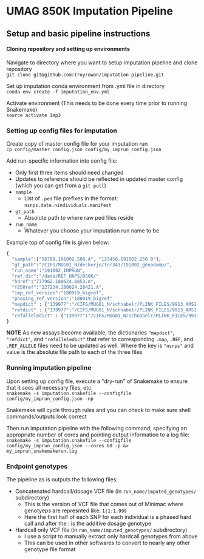 # UMAG 850K Imputation Pipeline
## Setup and basic pipeline instructions

#### Cloning repository and setting up environments 
Navigate to directory where you want to setup imputation pipeline and clone repository \
`git clone git@github.com:troyrowan/imputation-pipeline.git`

Set up imputation conda environment from .yml file in directory\
`conda env create -f imputation_env.yml`

Activate environment (This needs to be done every time prior to running Snakemake)\
`source activate Imp3`

### Setting up config files for imputation
Create copy of master config file for your imputation run\
`cp config/master_config.json config/my_imprun_config.json`

Add run-specific information into config file: 
* Only first three items should need changed
* Updates to reference should be reflected in updated master config (which you can get from a `git pull`)
* `sample`
    + List of `.ped` file prefixes in the format: `nsnps.date.nindividuals.manifest`
* `gt_path`
    + Absolute path to where raw ped files reside
* `run_name`
    + Whatever you choose your imputation run name to be
    
Example top of config file is given below:
```python
{
  "sample":["56789.191002.500.A", "123456.191002.250.B"],
  "gt_path":"/CIFS/MUG01_N/deckerje/tnr343/191002_genodump/",
  "run_name":"191002_IMPRUN",
  "ref_dir":"/data/REF_HAPS/850K/"
  "hdref":"777962.180624.8853.A",
  "f250ref":"227234.180624.28421.A",
  "imp_ref_version":"180919_bigref",
  "phasing_ref_version":"180919_bigref"
  "mapdict" : {"139977":"/CIFS/MUG01_N/schnabelr/PLINK_FILES/9913_ARS1.2_139977_GGPHDV3_snpnumber_180613.map", ...},
  "refdict" : {"139977":"/CIFS/MUG01_N/schnabelr/PLINK_FILES/9913_ARS1.2_139977_GGPHDV3_snpnumber_180613.REF", ...},
  "refalleledict" : {"139977":"/CIFS/MUG01_N/schnabelr/PLINK_FILES/9913_ARS1.2_139977_GGPHDV3_snpnumber_180613.REF_ALLELE", ...}
}
```
**NOTE**
As new assays become available, the dictionaries `"mapdict"`, `"refdict"`, and `"refalleledict"` that refer to corresponding `.map`, `.REF`, and `.REF_ALLELE` 
files need to be updated as well. Where the key is `"nsnps"` and value is the absolute file path to each of the three files

### Running imputation pipeline
Upon setting up config file, execute a "dry-run" of Snakemake to ensure that it sees all necessary files, etc.\
`snakemake -s imputation.snakefile --configfile config/my_imprun_config.json -np`

Snakemake will cycle through rules and you can check to make sure shell commands/outputs look correct

Then run imputation pipeline with the following command, specifying an appropriate number of cores and pointing output information to 
a log file:\
`snakemake -s imputation.snakefile --configfile config/my_imprun_config.json --cores 60 -p &> my_imprun_snakemakerun.log`

### Endpoint genotypes
The pipeline as is outputs the following files:
* Concatenated hardcall/dosage VCF file (in `run_name/imputed_genotypes/` subdirectory)
    + This is the version of VCF file that comes out of Minimac where genotyeps are represnted like: `1|1:1.999`
    + Here the first half of each SNP for each individual is a phased hard call and after the : is the additive dosage genotype
* Hardcall only VCF file (in `run_name/imputed_genotypes/` subdirectory)
    + I use a script to manually extract only hardcall genotypes from above
    + This can be used in other softwares to convert to nearly any other genotype file format
